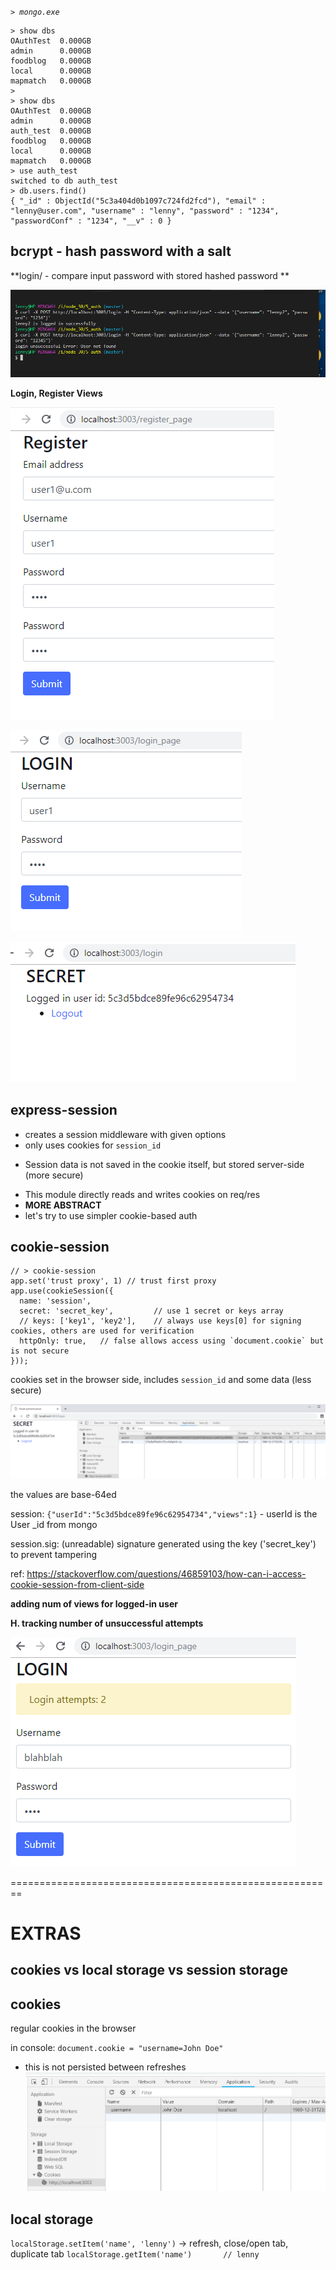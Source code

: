*`> mongo.exe`*

```
> show dbs
OAuthTest  0.000GB
admin      0.000GB
foodblog   0.000GB
local      0.000GB
mapmatch   0.000GB
>
> show dbs
OAuthTest  0.000GB
admin      0.000GB
auth_test  0.000GB
foodblog   0.000GB
local      0.000GB
mapmatch   0.000GB
> use auth_test
switched to db auth_test
> db.users.find()
{ "_id" : ObjectId("5c3a404d0b1097c724fd2fcd"), "email" : "lenny@user.com", "username" : "lenny", "password" : "1234", "passwordConf" : "1234", "__v" : 0 }
```

## bcrypt - hash password with a salt

**login/ - compare input password with stored hashed password **

![](2019-01-13-21-21-14.png)


**Login, Register Views**

![](2019-01-14-23-04-42.png)

![](2019-01-14-23-05-00.png)

![](2019-01-14-23-05-13.png)

## express-session

- creates a session middleware with given options
- only uses cookies for `session_id`
* Session data is not saved in the cookie itself,
but stored server-side (more secure)

- This module directly reads and writes cookies on req/res
- **MORE ABSTRACT**
- let's try to use simpler cookie-based auth

## cookie-session

```
// > cookie-session
app.set('trust proxy', 1) // trust first proxy
app.use(cookieSession({
  name: 'session', 
  secret: 'secret_key',         // use 1 secret or keys array
  // keys: ['key1', 'key2'],    // always use keys[0] for signing cookies, others are used for verification
  httpOnly: true,   // false allows access using `document.cookie` but is not secure
}));

```

cookies set in the browser side, includes `session_id` and some data
(less secure)

![](2019-01-16-00-00-46.png)

the values are base-64ed

session: `{"userId":"5c3d5bdce89fe96c62954734","views":1}`
	- userId is the User _id from mongo

session.sig: (unreadable) signature generated using the key ('secret_key')
	to prevent tampering


ref: https://stackoverflow.com/questions/46859103/how-can-i-access-cookie-session-from-client-side


**adding num of views for logged-in user**

**H. tracking number of unsuccessful attempts**

![](2019-01-16-00-28-43.png)

========================================================

# EXTRAS

## cookies vs local storage vs session storage

## cookies

regular cookies in the browser

in console: 
`document.cookie = "username=John Doe"`
* this is not persisted between refreshes
![](2019-01-13-20-00-52.png)

## local storage 
`localStorage.setItem('name', 'lenny')`
-> refresh, close/open tab, duplicate tab
`localStorage.getItem('name')		// lenny`




